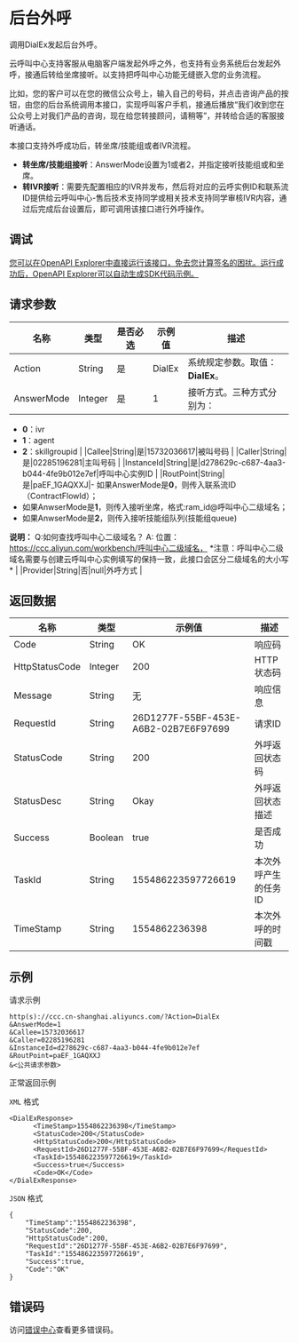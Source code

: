# 后台外呼

调用DialEx发起后台外呼。

云呼叫中心支持客服从电脑客户端发起外呼之外，也支持有业务系统后台发起外呼，接通后转给坐席接听。以支持把呼叫中心功能无缝嵌入您的业务流程。

比如，您的客户可以在您的微信公众号上，输入自己的号码，并点击咨询产品的按钮，由您的后台系统调用本接口，实现呼叫客户手机，接通后播放“我们收到您在公众号上对我们产品的咨询，现在给您转接顾问，请稍等”，并转给合适的客服接听通话。

本接口支持外呼成功后，转坐席/技能组或者IVR流程。

-   **转坐席/技能组接听**：AnswerMode设置为1或者2，并指定接听技能组或和坐席。
-   **转IVR接听**：需要先配置相应的IVR并发布，然后将对应的云呼实例ID和联系流ID提供给云呼叫中心-售后技术支持同学或相关技术支持同学审核IVR内容，通过后完成后台设置后，即可调用该接口进行外呼操作。

## 调试

[您可以在OpenAPI Explorer中直接运行该接口，免去您计算签名的困扰。运行成功后，OpenAPI Explorer可以自动生成SDK代码示例。](https://api.aliyun.com/#product=CCC&api=DialEx&type=RPC&version=2017-07-05)

## 请求参数

|名称|类型|是否必选|示例值|描述|
|--|--|----|---|--|
|Action|String|是|DialEx|系统规定参数。取值：**DialEx**。 |
|AnswerMode|Integer|是|1|接听方式。三种方式分别为：

 -   **0**：ivr
-   **1**：agent
-   **2**：skillgroupid |
|Callee|String|是|15732036617|被叫号码 |
|Caller|String|是|02285196281|主叫号码 |
|InstanceId|String|是|d278629c-c687-4aa3-b044-4fe9b012e7ef|呼叫中心实例ID |
|RoutPoint|String|是|paEF\_1GAQXXJ|-   如果AnswerMode是**0**，则传入联系流ID（ContractFlowId）；
-   如果AnwserMode是**1**，则传入接听坐席，格式:ram\_id@呼叫中心二级域名；
-   如果AnwserMode是**2**，则传入接听技能组队列\(技能组queue\)

**说明：** Q:如何查找呼叫中心二级域名？ A: 位置：https://ccc.aliyun.com/workbench/呼叫中心二级域名， \*注意：呼叫中心二级域名需要与创建云呼叫中心实例填写的保持一致，此接口会区分二级域名的大小写\* |
|Provider|String|否|null|外呼方式 |

## 返回数据

|名称|类型|示例值|描述|
|--|--|---|--|
|Code|String|OK|响应码 |
|HttpStatusCode|Integer|200|HTTP状态码 |
|Message|String|无|响应信息 |
|RequestId|String|26D1277F-55BF-453E-A6B2-02B7E6F97699|请求ID |
|StatusCode|String|200|外呼返回状态码 |
|StatusDesc|String|Okay|外呼返回状态描述 |
|Success|Boolean|true|是否成功 |
|TaskId|String|155486223597726619|本次外呼产生的任务ID |
|TimeStamp|String|1554862236398|本次外呼的时间戳 |

## 示例

请求示例

```
http(s)://ccc.cn-shanghai.aliyuncs.com/?Action=DialEx
&AnswerMode=1
&Callee=15732036617
&Caller=02285196281
&InstanceId=d278629c-c687-4aa3-b044-4fe9b012e7ef
&RoutPoint=paEF_1GAQXXJ
&<公共请求参数>
```

正常返回示例

`XML` 格式

```
<DialExResponse>
      <TimeStamp>1554862236398</TimeStamp>
      <StatusCode>200</StatusCode>
      <HttpStatusCode>200</HttpStatusCode>
      <RequestId>26D1277F-55BF-453E-A6B2-02B7E6F97699</RequestId>
      <TaskId>155486223597726619</TaskId>
      <Success>true</Success>
      <Code>OK</Code>
</DialExResponse>
```

`JSON` 格式

```
{
    "TimeStamp":"1554862236398",
    "StatusCode":200,
    "HttpStatusCode":200,
    "RequestId":"26D1277F-55BF-453E-A6B2-02B7E6F97699",
    "TaskId":"155486223597726619",
    "Success":true,
    "Code":"OK"
}
```

## 错误码

访问[错误中心](https://error-center.aliyun.com/status/product/CCC)查看更多错误码。

